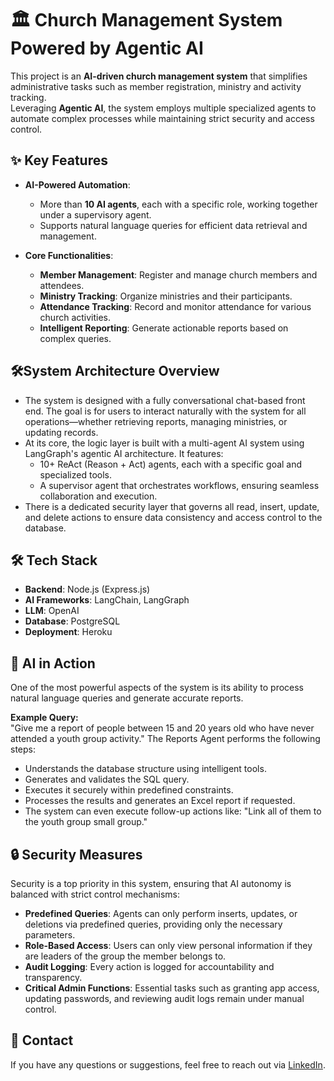 # 🏛️ Church Management System Powered by Agentic AI  

This project is an **AI-driven church management system** that simplifies administrative tasks such as member registration, ministry and activity tracking.  
Leveraging **Agentic AI**, the system employs multiple specialized agents to automate complex processes while maintaining strict security and access control.  


## ✨ Key Features  

- **AI-Powered Automation**:  
  - More than **10 AI agents**, each with a specific role, working together under a supervisory agent.  
  - Supports natural language queries for efficient data retrieval and management.  

- **Core Functionalities**:  
  - **Member Management**: Register and manage church members and attendees.  
  - **Ministry Tracking**: Organize ministries and their participants.  
  - **Attendance Tracking**: Record and monitor attendance for various church activities.  
  - **Intelligent Reporting**: Generate actionable reports based on complex queries.  


## 🛠️System Architecture Overview

- The system is designed with a fully conversational chat-based front end. The goal is for users to interact naturally with the system for all operations—whether retrieving reports, managing ministries, or updating records.
- At its core, the logic layer is built with a multi-agent AI system using LangGraph's agentic AI architecture. It features:
  - 10+ ReAct (Reason + Act) agents, each with a specific goal and specialized tools.
  - A supervisor agent that orchestrates workflows, ensuring seamless collaboration and execution.
- There is a dedicated security layer that governs all read, insert, update, and delete actions to ensure data consistency and access control to the database.

  
## 🛠️ Tech Stack  

- **Backend**: Node.js (Express.js)  
- **AI Frameworks**: LangChain, LangGraph  
- **LLM**: OpenAI  
- **Database**: PostgreSQL  
- **Deployment**: Heroku  


## 🧠 AI in Action  

One of the most powerful aspects of the system is its ability to process natural language queries and generate accurate reports.  

**Example Query:**  
"Give me a report of people between 15 and 20 years old who have never attended a youth group activity."
The Reports Agent performs the following steps:
- Understands the database structure using intelligent tools.
- Generates and validates the SQL query.
- Executes it securely within predefined constraints.
- Processes the results and generates an Excel report if requested.
- The system can even execute follow-up actions like: "Link all of them to the youth group small group."


## 🔒 Security Measures
Security is a top priority in this system, ensuring that AI autonomy is balanced with strict control mechanisms:

- **Predefined Queries**: Agents can only perform inserts, updates, or deletions via predefined queries, providing only the necessary parameters.
- **Role-Based Access**: Users can only view personal information if they are leaders of the group the member belongs to.
- **Audit Logging**: Every action is logged for accountability and transparency.
- **Critical Admin Functions**: Essential tasks such as granting app access, updating passwords, and reviewing audit logs remain under manual control.


## 📧 Contact
If you have any questions or suggestions, feel free to reach out via  [LinkedIn](https://www.linkedin.com/in/josias-deleu/).
